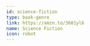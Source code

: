 ```yaml
---
id: science-fiction
type: book-genre
link: https://amzn.to/3681yl6
name: Science Fiction
icon: robot
---
```

